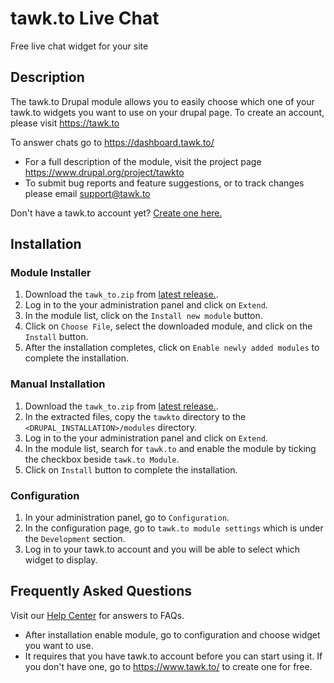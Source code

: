 # tawk.to Live Chat

Free live chat widget for your site

## Description
The tawk.to Drupal module allows you to easily choose which one of your tawk.to widgets you want to use on your drupal page. To create an account, please visit https://tawk.to

To answer chats go to https://dashboard.tawk.to/
* For a full description of the module, visit the project page https://www.drupal.org/project/tawkto
* To submit bug reports and feature suggestions, or to track changes please email support@tawk.to

Don't have a tawk.to account yet? [Create one here.](https://www.tawk.to/?utm_source=drupal8&utm_medium=link&utm_campaign=signup)

## Installation

### Module Installer
1. Download the `tawk_to.zip` from [latest release.](https://github.com/tawk/tawk-drupal8/releases).
2. Log in to the your administration panel and click on `Extend`.
3. In the module list, click on the `Install new module` button.
4. Click on `Choose File`, select the downloaded module, and click on the `Install` button.
5. After the installation completes, click on `Enable newly added modules` to complete the installation.

### Manual Installation
1. Download the `tawk_to.zip` from [latest release.](https://github.com/tawk/tawk-drupal8/releases).
2. In the extracted files, copy the `tawkto` directory to the `<DRUPAL_INSTALLATION>/modules` directory.
3. Log in to the your administration panel and click on `Extend`.
4. In the module list, search for `tawk.to` and enable the module by ticking the checkbox beside `tawk.to Module`.
5. Click on `Install` button to complete the installation.

### Configuration
1. In your administration panel, go to `Configuration`.
2. In the configuration page, go to `tawk.to module settings` which is under the `Development` section.
3. Log in to your tawk.to account and you will be able to select which widget to display.

## Frequently Asked Questions
Visit our [Help Center](https://help.tawk.to) for answers to FAQs.

* After installation enable module, go to configuration and choose widget you want to use.
* It requires that you have tawk.to account before you can start using it. If you don't have one, go to https://www.tawk.to/ to create one for free.
